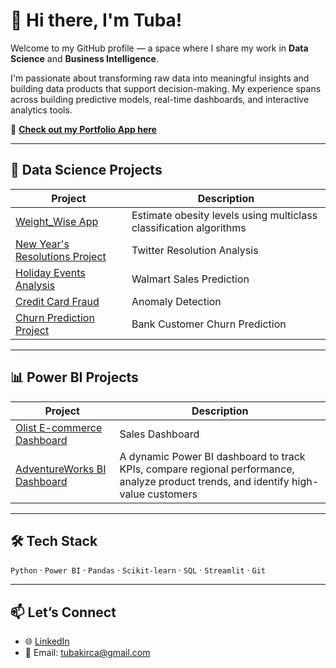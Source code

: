 # 👋 Hi there, I'm Tuba!

Welcome to my GitHub profile — a space where I share my work in **Data Science** and **Business Intelligence**.

I'm passionate about transforming raw data into meaningful insights and building data products that support decision-making. My experience spans across building predictive models, real-time dashboards, and interactive analytics tools.

🔗 **[Check out my Portfolio App here](https://aipoweredportfolio.streamlit.app)**

---

## 🤖 Data Science Projects

| Project | Description |
|--------|-------------|
| [Weight_Wise App](https://github.com/tubakrc/Data_Science_Projects_5) | Estimate obesity levels using multiclass classification algorithms |
| [New Year's Resolutions Project](https://github.com/tubakrc/Data_Science_Projects_4) | Twitter Resolution Analysis |
| [Holiday Events Analysis](https://github.com/tubakrc/Data_Science_Projects_3) | Walmart Sales Prediction |
| [Credit Card Fraud](https://github.com/tubakrc/Data_Science_Projects_2) | Anomaly Detection |
| [Churn Prediction Project](https://github.com/tubakrc/Data_Science_Projects_1) | Bank Customer Churn Prediction |

---

## 📊 Power BI Projects

| Project | Description |
|--------|-------------|
| [Olist E-commerce Dashboard](https://github.com/tubakrc/Power_BI_Projects_2) | Sales Dashboard |
| [AdventureWorks BI Dashboard](https://github.com/tubakrc/Power_BI_Projects_1) | A dynamic Power BI dashboard to track KPIs, compare regional performance, analyze product trends, and identify high-value customers |


---

## 🛠️ Tech Stack
`Python` · `Power BI` · `Pandas` · `Scikit-learn` · `SQL` · `Streamlit` · `Git`

---

## 📫 Let’s Connect
- 🌐 [LinkedIn](https://www.linkedin.com/in/tubakirca/)
- 📧 Email: tubakirca@gmail.com
